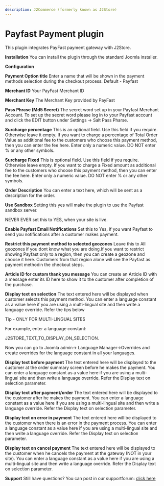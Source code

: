 ```yaml
---
description: J2Commerce (formerly known as J2Store)
---
```


# Payfast Payment plugin

This plugin integrates PayFast payment gateway with J2Store.

**Installation** You can install the plugin through the standard Joomla installer.

**Configuration**

**Payment Option title** Enter a name that will be shown in the payment methods selection during the checkout process. Default - Payfast

**Merchant ID** Your PayFast Merchant ID

**Merchant Key** The Merchant Key provided by PayFast

**Pass Phrase (Md5 Secret)** The secret word set up in your Payfast Merchant Account. To set up the secret word please log in to your Payfast account and click the EDIT button under Settings → Salt Pass Pharse.

**Surcharge percentage** This is an optional field. Use this field if you require. Otherwise leave it empty. If you want to charge a percentage of Total Order Value as additional fee to the customers who choose this payment method, then you can enter the fee here. Enter only a numeric value. DO NOT enter % or any other symbols.

**Surcharge Fixed** This is optional field. Use this field if you require. Otherwise leave empty. If you want to charge a Fixed amount as additional fee to the customers who choose this payment method, then you can enter the fee here. Enter only a numeric value. DO NOT enter % or any other symbols.

**Order Description** You can enter a text here, which will be sent as a description for the order.

**Use Sandbox** Setting this yes will make the plugin to use the Payfast sandbox server.

NEVER EVER set this to YES, when your site is live.

**Enable Payfast Email Notifications** Set this to Yes, if you want Payfast to send you notifications after a customer makes payment.

**Restrict this payment method to selected geozones** Leave this to All geozones if you dont know what you are doing.If you want to restrict showing Payfast only to a region, then you can create a geozone and choose it here. Customers from that region alone will see the Payfast as payment methodin the checkout steps.

**Article ID for custom thank you message** You can create an Article ID with a message enter its ID here to show it to the customer after completion of the purchase.

**Display text on selection** The text entered here will be displayed when customer selects this payment method. You can enter a language constant as a value here if you are using a multi-lingual site and then write a language override. Refer the tips below

Tip - ONLY FOR MULTI-LINGUAL SITES

For example, enter a language constant:

J2STORE\_TEXT\_TO\_DISPLAY\_ON\_SELECTION.

Now you can go to Joomla admin-> Language Manager->Overrides and create overrides for the language constant in all your languages.

**Display text before payment** The text entered here will be displayed to the customer at the order summary screen before he makes the payment. You can enter a language constant as a value here if you are using a multi-lingual site and then write a language override. Refer the Display text on selection parameter.

**Display text after payment/order** The text entered here will be displayed to the customer after he makes the payment. You can enter a language constant as a value here if you are using a multi-lingual site and then write a language override. Refer the Display text on selection parameter.

**Display text on error in payment** The text entered here will be displayed to the customer when there is an error in the payment process. You can enter a language constant as a value here if you are using a multi-lingual site and then write a language override. Refer the Display text on selection parameter.

**Display text on cancel payment** The text entered here will be displayed to the customer when he cancels the payment at the gateway (NOT in your site). You can enter a language constant as a value here if you are using a multi-lingual site and then write a language override. Refer the Display text on selection parameter.

**Support** Still have questions? You can post in our supportforum: [click here](http://j2store.org/forum/index.html)
